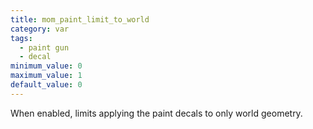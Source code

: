 ```yaml
---
title: mom_paint_limit_to_world
category: var
tags:
  - paint gun
  - decal
minimum_value: 0
maximum_value: 1
default_value: 0
---
```


When enabled, limits applying the paint decals to only world geometry.